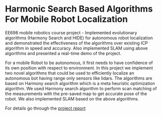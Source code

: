 # Harmonic Search Based Algorithms For Mobile Robot Localization
EE698 mobile robotics course project - Implemented evolutionary algorithms (Harmony Search and HIDE) for autonomous robot localization and demonstrated the effectiveness of the algorithms over existing ICP algorithm in speed and accuracy. Also implemented SLAM using above algorithms and presented a real-time demo of the project.

For a mobile Robot to be autonomous, it first needs to have confidence of its own position with respect to environment. 
In this project we implement two novel algorithms that could be used to efficiently localize an autonomous bot
having range only sensors like lidars. The algorithms are based on Harmony search algorithm which is a meta heuristic
optimization algorithm. We used Harmony search algorithm to perform scan matching of the measurements with the pre-saved
map to get accurate pose of the robot. We also implemented SLAM based on the above algorithms.

For details go through the [project report](https://github.com/sat7dwi/robot_localisation/blob/master/EE698G_Report.pdf)

